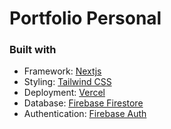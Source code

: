 # Portfolio Personal

### Built with

- Framework: [Nextjs](https://nextjs.org/)
- Styling: [Tailwind CSS](https://tailwindcss.com/)
- Deployment: [Vercel](https://vercel.com/)
- Database: [Firebase Firestore](https://firebase.google.com/)
- Authentication: [Firebase Auth](https://firebase.google.com/)
